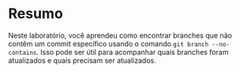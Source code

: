 # Resumo

Neste laboratório, você aprendeu como encontrar branches que não contêm um commit específico usando o comando `git branch --no-contains`. Isso pode ser útil para acompanhar quais branches foram atualizados e quais precisam ser atualizados.
